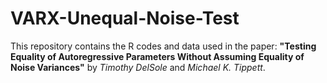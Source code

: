 # VARX-Unequal-Noise-Test
This repository contains the R codes and data used in the paper:   **"Testing Equality of Autoregressive Parameters Without Assuming Equality of Noise Variances"**   by *Timothy DelSole* and *Michael K. Tippett*.  
